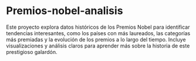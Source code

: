 # Premios-nobel-analisis
Este proyecto explora datos históricos de los Premios Nobel para identificar tendencias interesantes, como los países con más laureados, las categorías más premiadas y la evolución de los premios a lo largo del tiempo. Incluye visualizaciones y análisis claros para aprender más sobre la historia de este prestigioso galardón.
